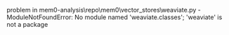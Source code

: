 problem in mem0-analysis\repo\mem0\vector_stores\weaviate.py - ModuleNotFoundError: No module named 'weaviate.classes'; 'weaviate' is not a package
